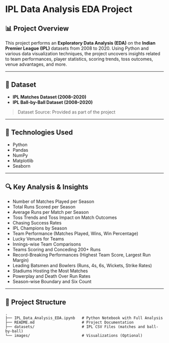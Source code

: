 # IPL Data Analysis EDA Project

## 📊 Project Overview
This project performs an **Exploratory Data Analysis (EDA)** on the **Indian Premier League (IPL)** datasets from 2008 to 2020. Using Python and various data visualization techniques, the project uncovers insights related to team performances, player statistics, scoring trends, toss outcomes, venue advantages, and more.

---

## 📁 Dataset
- **IPL Matches Dataset (2008–2020)**
- **IPL Ball-by-Ball Dataset (2008–2020)**

> Dataset Source: Provided as part of the project  

---

## 🚀 Technologies Used
- Python  
- Pandas  
- NumPy  
- Matplotlib  
- Seaborn

---

## 🔍 Key Analysis & Insights
- Number of Matches Played per Season
- Total Runs Scored per Season
- Average Runs per Match per Season
- Toss Trends and Toss Impact on Match Outcomes
- Chasing Success Rates
- IPL Champions by Season
- Team Performance (Matches Played, Wins, Win Percentage)
- Lucky Venues for Teams
- Innings-wise Team Comparisons
- Teams Scoring and Conceding 200+ Runs
- Record-Breaking Performances (Highest Team Score, Largest Run Margin)
- Leading Batsmen and Bowlers (Runs, 4s, 6s, Wickets, Strike Rates)
- Stadiums Hosting the Most Matches
- Powerplay and Death Over Run Rates
- Season-wise Boundary and Six Count

---

## 📂 Project Structure
```text
.
├── IPL_Data_Analysis_EDA.ipynb   # Python Notebook with Full Analysis
├── README.md                     # Project Documentation
├── datasets/                     # IPL CSV Files (matches and ball-by-ball)
└── images/                       # Visualizations (Optional)
